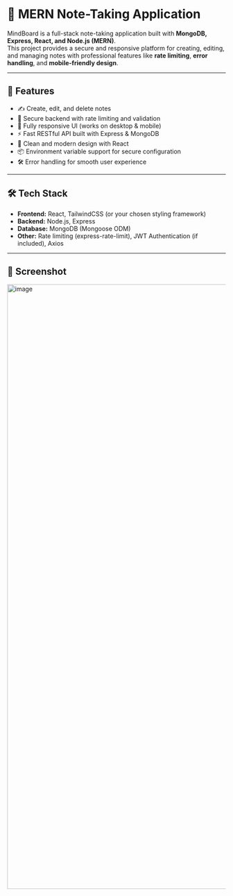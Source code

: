 # 📝 MERN Note-Taking Application

MindBoard is a full-stack note-taking application built with **MongoDB, Express, React, and Node.js (MERN)**.  
This project provides a secure and responsive platform for creating, editing, and managing notes with professional features like **rate limiting**, **error handling**, and **mobile-friendly design**.

---

## 🚀 Features

- ✍️ Create, edit, and delete notes
- 🔐 Secure backend with rate limiting and validation
- 📱 Fully responsive UI (works on desktop & mobile)
- ⚡ Fast RESTful API built with Express & MongoDB
- 🎨 Clean and modern design with React
- 📦 Environment variable support for secure configuration
- 🛠 Error handling for smooth user experience

---

## 🛠 Tech Stack

- **Frontend:** React, TailwindCSS (or your chosen styling framework)
- **Backend:** Node.js, Express
- **Database:** MongoDB (Mongoose ODM)
- **Other:** Rate limiting (express-rate-limit), JWT Authentication (if included), Axios

---

## 📸 Screenshot


<img width="2255" height="1394" alt="image" src="https://github.com/user-attachments/assets/85a18da7-31aa-41b5-b4c8-d6dce20b2d00" />

